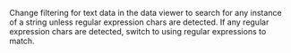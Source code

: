 Change filtering for text data in the data viewer to search for any instance of a string unless regular expression chars are detected. If any regular expression chars are detected, switch to using regular expressions to match.